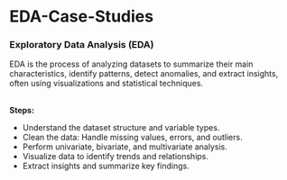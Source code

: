 # EDA-Case-Studies

<h3>Exploratory Data Analysis (EDA) </h3> 
EDA is the process of analyzing datasets to summarize their main characteristics, identify patterns, detect anomalies, and extract insights, often using visualizations and statistical techniques.                       
<br>
<br>

<b>Steps:</b>     
- Understand the dataset structure and variable types.
- Clean the data: Handle missing values, errors, and outliers.
- Perform univariate, bivariate, and multivariate analysis.
- Visualize data to identify trends and relationships.
- Extract insights and summarize key findings.
